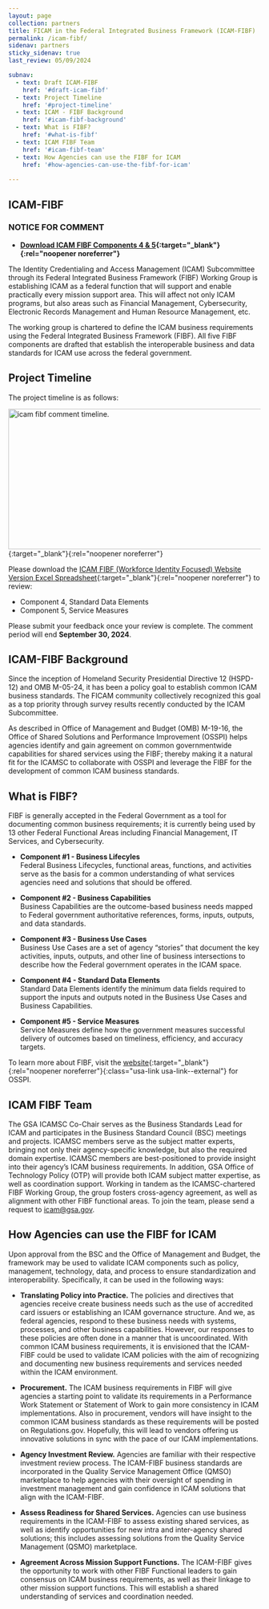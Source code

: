 ```yaml
---
layout: page
collection: partners
title: FICAM in the Federal Integrated Business Framework (ICAM-FIBF)
permalink: /icam-fibf/
sidenav: partners
sticky_sidenav: true
last_review: 05/09/2024

subnav:
  - text: Draft ICAM-FIBF
    href: '#draft-icam-fibf'
  - text: Project Timeline
    href: '#project-timeline'
  - text: ICAM - FIBF Background
    href: '#icam-fibf-background'
  - text: What is FIBF?
    href: '#what-is-fibf'
  - text: ICAM FIBF Team
    href: '#icam-fibf-team'
  - text: How Agencies can use the FIBF for ICAM
    href: '#how-agencies-can-use-the-fibf-for-icam'
    
---
```


## ICAM-FIBF

### NOTICE FOR COMMENT

- **[Download ICAM FIBF Components 4 & 5]({{site.baseurl}}/docs/icam-fibf-workforce-identity-focused-excel-spreadsheet.xlsx){:target="_blank"}{:rel="noopener noreferrer"}**

The Identity Credentialing and Access Management (ICAM) Subcommittee  through its Federal Integrated Business Framework (FIBF) Working Group is establishing ICAM as a federal function that will support and enable practically every mission support area. This will affect not only ICAM programs, but also areas such as Financial Management, Cybersecurity, Electronic Records Management and Human Resource Management, etc.   

The working group is chartered to define the ICAM business requirements using the Federal Integrated Business Framework (FIBF). All five FIBF components are drafted that establish the interoperable business and data standards for ICAM use across the federal government.

## Project Timeline

The project timeline is as follows:

[<img src="{{site.baseurl}}/assets/fibf/framework-timeline.png" alt="icam fibf comment timeline." width="560" height="280">]({{site.baseurl}}/assets/fibf/framework-timeline.png){:target="_blank"}{:rel="noopener noreferrer"} 

Please download the [ICAM FIBF (Workforce Identity Focused) Website Version Excel Spreadsheet]({{site.baseurl}}/docs/icam-fibf-workforce-identity-focused-excel-spreadsheet.xlsx){:target="_blank"}{:rel="noopener noreferrer"} to review: 

- Component 4, Standard Data Elements
- Component 5, Service Measures 

Please submit your feedback once your review is complete. The comment period will end **September 30, 2024**.

## ICAM-FIBF Background 

Since the inception of Homeland Security Presidential Directive 12 (HSPD-12) and OMB M-05-24, it has been a policy goal to establish common ICAM business standards. The FICAM community collectively recognized this goal as a top priority through survey results recently conducted by the ICAM Subcommittee.

As described in Office of Management and Budget (OMB) M-19-16, the Office of Shared Solutions and Performance Improvement (OSSPI) helps agencies identify and gain agreement on common governmentwide capabilities for shared services using the FIBF; thereby making it a natural fit for the ICAMSC to collaborate with OSSPI and leverage the FIBF for the development of common ICAM business standards.

## What is FIBF?

FIBF is generally accepted in the Federal Government as a tool for documenting
common business requirements; it is currently being used by 13 other Federal
Functional Areas including Financial Management, IT Services, and Cybersecurity.  

- **Component #1 - Business Lifecyles**<br>
Federal Business Lifecycles, functional areas, functions, and activities serve as the basis for a common understanding of what services agencies need and solutions that should be offered.


- **Component #2 - Business Capabilities**<br>
Business Capabilities are the outcome-based business needs mapped to Federal government authoritative references, forms, inputs, outputs, and data standards.
 
- **Component #3 - Business Use Cases**<br>
Business Use Cases are a set of agency “stories” that document the key activities, inputs, outputs, and other line of business intersections to describe how the Federal government operates in the ICAM space.

- **Component #4 - Standard Data Elements**<br>
Standard Data Elements identify the minimum data fields required to support the inputs and outputs noted in the Business Use Cases and Business Capabilities.


- **Component #5 - Service Measures**<br>
Service Measures define how the government measures successful delivery of outcomes based on timeliness, efficiency, and accuracy targets.

To learn more about FIBF, visit the [website](https://ussm.gsa.gov/fibf/){:target="_blank"}{:rel="noopener noreferrer"}{:class="usa-link usa-link--external"} for OSSPI. 

## ICAM FIBF Team

The GSA ICAMSC Co-Chair serves as the Business Standards Lead for ICAM
and participates in the Business Standard Council (BSC) meetings and projects.
ICAMSC members serve as the subject matter experts, bringing not only their
agency-specific knowledge, but also the required domain expertise. ICAMSC
members are best-positioned  to provide insight into their agency’s ICAM business
requirements. In addition, GSA Office of Technology Policy (OTP) will provide both
ICAM subject matter expertise, as well as coordination support. Working in tandem
as the ICAMSC-chartered FIBF Working Group, the group fosters cross-agency
agreement, as well as alignment with other FIBF functional areas. To join the team,
please send a request to [icam@gsa.gov](mailto:icam@gsa.gov).


## How Agencies can use the FIBF for ICAM

Upon approval from the BSC and the Office of Management and Budget, the framework may be used to validate ICAM components such as policy, management, technology, data, and process to ensure standardization and interoperability. Specifically, it can be used in the following ways:

- **Translating Policy into Practice.** The policies and directives that agencies receive create business needs such as the use of accredited card issuers or establishing an ICAM governance structure. And we, as federal agencies, respond to these business needs with systems, processes, and other business capabilities. However, our responses to these policies are often done in a manner that is uncoordinated. With common ICAM business requirements, it is envisioned that the ICAM-FIBF could be used to validate ICAM policies with the aim of recognizing and documenting new business requirements and services needed within the ICAM environment.

- **Procurement.**  The ICAM business requirements in FIBF will give agencies a starting point to validate its requirements in a Performance Work Statement or Statement of Work to gain more consistency in ICAM implementations. Also in procurement, vendors will have insight to the common ICAM business standards as these requirements will be posted on Regulations.gov. Hopefully, this will lead to vendors offering us innovative solutions in sync with the pace of our ICAM implementations.

- **Agency Investment Review.**  Agencies are familiar with their respective investment review process. The ICAM-FIBF business standards are incorporated in the Quality Service Management Office (QMSO) marketplace to help agencies with their oversight of spending in investment management and gain confidence in ICAM solutions that align with the ICAM-FIBF. 

- **Assess Readiness for Shared Services.** Agencies can use business requirements in the ICAM-FIBF to assess existing shared services, as well as identify opportunities for new intra and inter-agency shared solutions; this includes assessing solutions from the Quality Service Management (QSMO) marketplace. 

- **Agreement Across Mission Support Functions.** The ICAM-FIBF gives the opportunity to work with other FIBF Functional leaders to gain consensus on ICAM business requirements, as well as their linkage to other mission support functions. This will establish a shared understanding of services and coordination needed.
